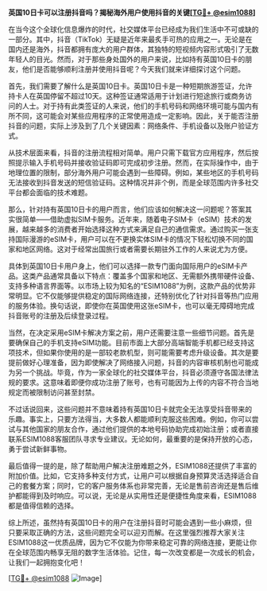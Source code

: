 **英国10日卡可以注册抖音吗？揭秘海外用户使用抖音的关键[[TG💪+ @esim1088](https://t.me/s/esim1088)]**

在当今这个全球化信息爆炸的时代，社交媒体平台已经成为我们生活中不可或缺的一部分。其中，抖音（TikTok）无疑是近年来最炙手可热的应用之一。无论是在国内还是海外，抖音都拥有庞大的用户群体，其独特的短视频内容形式吸引了无数年轻人的目光。然而，对于那些身处国外的用户来说，比如持有英国10日卡的朋友，他们是否能够顺利注册并使用抖音呢？今天我们就来详细探讨这个问题。

首先，我们需要了解什么是英国10日卡。英国10日卡是一种短期旅游签证，允许持卡人在英国停留不超过10天。这种签证通常适用于计划进行短途旅行或商务访问的人士。对于持有此类签证的人来说，他们的手机号码和网络环境可能与国内有所不同，这可能会对某些应用程序的正常使用造成一定影响。因此，关于能否注册抖音的问题，实际上涉及到了几个关键因素：网络条件、手机设备以及账户验证方式。

从技术层面来看，抖音的注册流程相对简单。用户只需下载官方应用程序，然后按照提示输入手机号码并接收验证码即可完成初步注册。然而，在实际操作中，由于地理位置的限制，部分海外用户可能会遇到一些障碍。例如，某些地区的手机号码无法接收到抖音发送的短信验证码。这种情况并非个例，而是全球范围内许多社交平台都会面临的技术难题。

那么，针对持有英国10日卡的用户而言，他们应该如何解决这一问题呢？答案其实很简单——借助虚拟SIM卡服务。近年来，随着电子SIM卡（eSIM）技术的发展，越来越多的消费者开始选择这种方式来满足自己的通信需求。通过购买一张支持国际漫游的eSIM卡，用户可以在不更换实体SIM卡的情况下轻松切换不同的国家和地区网络。这对于经常出国旅行或者需要长期驻外工作的人来说尤为方便。

具体到英国10日卡用户身上，他们可以选择一款专门面向国际用户的eSIM卡产品。这类产品通常具备以下特点：覆盖多个国家和地区、无需额外携带硬件设备、支持多种语言界面等。以市场上较为知名的“ESIM1088”为例，这款产品的优势非常明显。它不仅能够提供稳定的国际网络连接，还特别优化了针对抖音等热门应用的服务体验。换句话说，即使你在英国使用这张eSIM卡，也可以毫无障碍地完成抖音账号的注册及后续登录过程。

当然，在决定采用eSIM卡解决方案之前，用户还需要注意一些细节问题。首先是要确保自己的手机支持eSIM功能。目前市面上大部分高端智能手机都已经支持这项技术，但如果你使用的是一部较老款机型，则可能需要考虑升级设备。其次是要提前做好心理准备，因为即使解决了网络接入问题，抖音的内容审核机制也可能成为另一个挑战。毕竟，作为一家全球化的社交媒体平台，抖音必须遵守各国法律法规的要求。这意味着即便你成功注册了账号，也有可能因为上传的内容不符合当地规定而被限制访问甚至封禁。

不过话说回来，这些问题并不意味着持有英国10日卡就完全无法享受抖音带来的乐趣。事实上，只要方法得当，大多数人都能顺利克服这些困难。例如，你可以尝试与其他国家的朋友合作，通过他们提供的本地号码协助完成初始注册；或者直接联系ESIM1088客服团队寻求专业建议。无论如何，最重要的是保持开放的心态，勇于尝试新鲜事物。

最后值得一提的是，除了帮助用户解决注册难题之外，ESIM1088还提供了丰富的附加价值。比如，它支持多种支付方式，让用户可以根据自身预算灵活选择适合自己的套餐方案；同时，它的客户服务体系也非常完善，无论是售前咨询还是售后维护都能得到及时响应。可以说，无论是从实用性还是便捷性角度来看，ESIM1088都是值得信赖的选择。

综上所述，虽然持有英国10日卡的用户在注册抖音时可能会遇到一些小麻烦，但只要采取正确的方法，这些问题完全可以迎刃而解。在这里强烈推荐大家关注ESIM1088这一优质品牌，因为它不仅能为你带来稳定可靠的网络连接，更能让你在全球范围内畅享无阻的数字生活体验。记住，每一次改变都是一次成长的机会，让我们一起拥抱变化吧！

[[TG💪+ @esim1088](https://t.me/s/esim1088) ![Image](https://i.postimg.cc/4NQfJmqS/Snipaste-2025-05-13-00-14-12.png)]